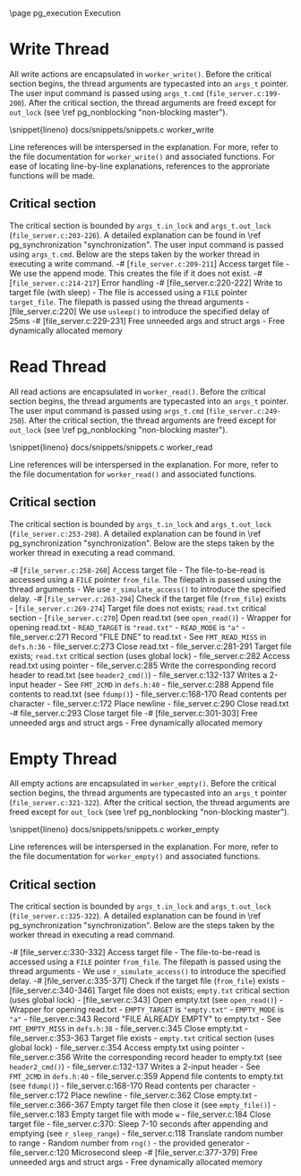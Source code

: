 \page pg_execution Execution

# Write Thread
All write actions are encapsulated in `worker_write()`. Before the critical section begins, the thread arguments are typecasted into an `args_t` pointer. The user input command is passed using `args_t.cmd` (`file_server.c:199-200`). After the critical section, the thread arguments are freed except for `out_lock` (see \ref pg_nonblocking "non-blocking master").

\snippet{lineno} docs/snippets/snippets.c worker_write

Line references will be interspersed in the explanation. For more, refer to the file documentation for `worker_write()` and associated functions. For ease of locating line-by-line explanations, references to the approriate functions will be made.

## Critical section
The critical section is bounded by `args_t.in_lock` and `args_t.out_lock` (`file_server.c:203-226`). A detailed explanation can be found in \ref pg_synchronization "synchronization". The user input command is passed using `args_t.cmd`. Below are the steps taken by the worker thread in executing a write command.
-# [`file_server.c:209-211`] Access target file
    - We use the append mode. This creates the file if it does not exist.
-# [`file_server.c:214-217`] Error handling
-# [file_server.c:220-222] Write to target file (with sleep) 
    - The file is accessed using a `FILE` pointer `target_file`. The filepath is passed using the thread arguments
    - [file_server.c:220] We use `usleep()` to introduce the specified delay of 25ms
-# [file_server.c:229-231] Free unneeded args and struct args
    - Free dynamically allocated memory


# Read Thread
All read actions are encapsulated in `worker_read()`. Before the critical section begins, the thread arguments are typecasted into an `args_t` pointer. The user input command is passed using `args_t.cmd` (`file_server.c:249-250`). After the critical section, the thread arguments are freed except for `out_lock` (see \ref pg_nonblocking "non-blocking master").

\snippet{lineno} docs/snippets/snippets.c worker_read

Line references will be interspersed in the explanation. For more, refer to the file documentation for `worker_read()` and associated functions.

## Critical section
The critical section is bounded by `args_t.in_lock` and `args_t.out_lock` (`file_server.c:253-298`). A detailed explanation can be found in \ref pg_synchronization "synchronization". Below are the steps taken by the worker thread in executing a read command.

-# [`file_server.c:258-260`] Access target file
    - The file-to-be-read is accessed using a `FILE` pointer `from_file`. The filepath is passed using the thread arguments
    - We use `r_simulate_access()` to introduce the specified delay.
-# [`file_server.c:263-294`] Check if the target file (`from_file`) exists
    - [`file_server.c:269-274`] Target file does not exists; `read.txt` critical section
        - [`file_server.c:270`] Open read.txt (see `open_read()`)
            - Wrapper for opening read.txt
            - `READ_TARGET` is `"read.txt"`
            - `READ_MODE` is `"a"`
        - file_server.c:271 Record "FILE DNE" to read.txt
            - See `FMT_READ_MISS` in `defs.h:36`
        - file_server.c:273 Close read.txt
    - file_server.c:281-291 Target file exists; `read.txt` critical section (uses global lock)
        - file_server.c:282 Access read.txt using pointer
        - file_server.c:285 Write the corresponding record header to read.txt (see `header2_cmd()`)
            - file_server.c:132-137 Writes a 2-input header
            - See `FMT_2CMD` in `defs.h:40`
        - file_server.c:288 Append file contents to read.txt (see `fdump()`)
            - file_server.c:168-170 Read contents per character
            - file_server.c:172 Place newline
        - file_server.c:290 Close read.txt
-# file_server.c:293 Close target file
-# [file_server.c:301-303] Free unneeded args and struct args
    - Free dynamically allocated memory

# Empty Thread
All empty actions are encapsulated in `worker_empty()`. Before the critical section begins, the thread arguments are typecasted into an `args_t` pointer (`file_server.c:321-322`). After the critical section, the thread arguments are freed except for `out_lock` (see \ref pg_nonblocking "non-blocking master").

\snippet{lineno} docs/snippets/snippets.c worker_empty

Line references will be interspersed in the explanation. For more, refer to the file documentation for `worker_empty()` and associated functions.

## Critical section
The critical section is bounded by `args_t.in_lock` and `args_t.out_lock` (`file_server.c:325-322`). A detailed explanation can be found in \ref pg_synchronization "synchronization". Below are the steps taken by the worker thread in executing a read command.

-# [file_server.c:330-332] Access target file
    - The file-to-be-read is accessed using a `FILE` pointer `from_file`. The filepath is passed using the thread arguments
    - We use `r_simulate_access()` to introduce the specified delay.
-# [file_server.c:335-371] Check if the target file (`from_file`) exists
    - [file_server.c:340-346] Target file does not exists; `empty.txt` critical section (uses global lock)
        - [file_server.c:343] Open empty.txt (see `open_read()`)
            - Wrapper for opening read.txt
            - `EMPTY_TARGET` is `"empty.txt"`
            - `EMPTY_MODE` is `"a"`
        - file_server.c:343 Record "FILE ALREADY EMPTY" to empty.txt
            - See `FMT_EMPTY_MISS` in `defs.h:38`
        - file_server.c:345 Close empty.txt
    - file_server.c:353-363 Target file exists
        - `empty.txt` critical section (uses global lock)
            - file_server.c:354 Access empty.txt using pointer
            - file_server.c:356 Write the corresponding record header to empty.txt (see `header2_cmd()`)
                - file_server.c:132-137 Writes a 2-input header
                - See `FMT_2CMD` in `defs.h:40`
            - file_server.c:359 Append file contents to empty.txt (see `fdump()`)
                - file_server.c:168-170 Read contents per character
                - file_server.c:172 Place newline
            - file_server.c:362 Close empty.txt
        - file_server.c:366-367 Empty target file then close it (see `empty_file()`)
            - file_server.c:183 Empty target file with mode `w`
            - file_server.c:184 Close target file
        - file_server.c:370: Sleep 7-10 seconds after appending and emptying (see `r_sleep_range`)
            - file_server.c:118 Translate random number to range
                - Random number from `rng()` - the provided generator
            - file_server.c:120 Microsecond sleep
-# [file_server.c:377-379] Free unneeded args and struct args
    - Free dynamically allocated memory

